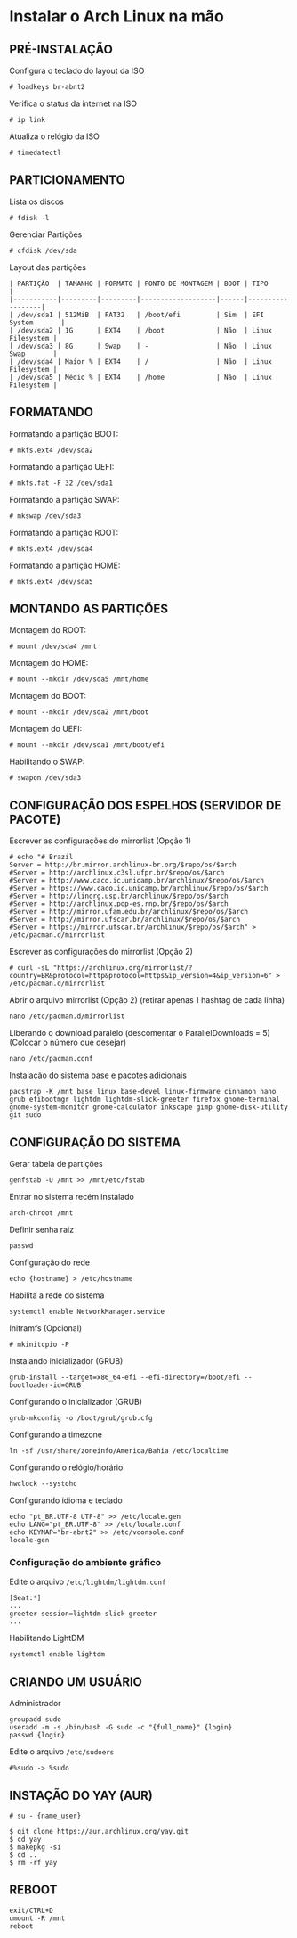 # Instalar o Arch Linux na mão

## PRÉ-INSTALAÇÃO

Configura o teclado do layout da ISO

```
# loadkeys br-abnt2
```

Verifica o status da internet na ISO

```
# ip link
```

Atualiza o relógio da ISO

```
# timedatectl
```

## PARTICIONAMENTO

Lista os discos

```
# fdisk -l
```

Gerenciar Partições

```
# cfdisk /dev/sda
```

Layout das partições

```
| PARTIÇÃO  | TAMANHO | FORMATO | PONTO DE MONTAGEM | BOOT | TIPO             |
|-----------|---------|---------|-------------------|------|------------------|
| /dev/sda1 | 512MiB  | FAT32   | /boot/efi         | Sim  | EFI System       |
| /dev/sda2 | 1G      | EXT4    | /boot             | Não  | Linux Filesystem |
| /dev/sda3 | 8G      | Swap    | -                 | Não  | Linux Swap       |
| /dev/sda4 | Maior % | EXT4    | /                 | Não  | Linux Filesystem |
| /dev/sda5 | Médio % | EXT4    | /home             | Não  | Linux Filesystem |
```

## FORMATANDO

Formatando a partição BOOT:

```
# mkfs.ext4 /dev/sda2
```

Formatando a partição UEFI:

```
# mkfs.fat -F 32 /dev/sda1
```

Formatando a partição SWAP:

```
# mkswap /dev/sda3
```

Formatando a partição ROOT:

```
# mkfs.ext4 /dev/sda4
```

Formatando a partição HOME:

```
# mkfs.ext4 /dev/sda5
```

## MONTANDO AS PARTIÇÕES

Montagem do ROOT:

```
# mount /dev/sda4 /mnt
```

Montagem do HOME:

```
# mount --mkdir /dev/sda5 /mnt/home
```

Montagem do BOOT:

```
# mount --mkdir /dev/sda2 /mnt/boot
```

Montagem do UEFI:

```
# mount --mkdir /dev/sda1 /mnt/boot/efi
```

Habilitando o SWAP:

```
# swapon /dev/sda3
```

## CONFIGURAÇÃO DOS ESPELHOS (SERVIDOR DE PACOTE)

Escrever as configurações do mirrorlist (Opção 1)

```
# echo "# Brazil
Server = http://br.mirror.archlinux-br.org/$repo/os/$arch
#Server = http://archlinux.c3sl.ufpr.br/$repo/os/$arch
#Server = http://www.caco.ic.unicamp.br/archlinux/$repo/os/$arch
#Server = https://www.caco.ic.unicamp.br/archlinux/$repo/os/$arch
#Server = http://linorg.usp.br/archlinux/$repo/os/$arch
#Server = http://archlinux.pop-es.rnp.br/$repo/os/$arch
#Server = http://mirror.ufam.edu.br/archlinux/$repo/os/$arch
#Server = http://mirror.ufscar.br/archlinux/$repo/os/$arch
#Server = https://mirror.ufscar.br/archlinux/$repo/os/$arch" > /etc/pacman.d/mirrorlist
```

Escrever as configurações do mirrorlist (Opção 2)

```
# curl -sL "https://archlinux.org/mirrorlist/?country=BR&protocol=http&protocol=https&ip_version=4&ip_version=6" > /etc/pacman.d/mirrorlist
```

Abrir o arquivo mirrorlist (Opção 2) (retirar apenas 1 hashtag de cada linha)

```
nano /etc/pacman.d/mirrorlist
```

Liberando o download paralelo (descomentar o ParallelDownloads = 5) (Colocar o número que desejar)

```
nano /etc/pacman.conf
```

Instalação do sistema base e pacotes adicionais

```
pacstrap -K /mnt base linux base-devel linux-firmware cinnamon nano grub efibootmgr lightdm lightdm-slick-greeter firefox gnome-terminal gnome-system-monitor gnome-calculator inkscape gimp gnome-disk-utility git sudo
```

## CONFIGURAÇÃO DO SISTEMA

Gerar tabela de partições

```
genfstab -U /mnt >> /mnt/etc/fstab
```

Entrar no sistema recém instalado

```
arch-chroot /mnt
```

Definir senha raiz

```
passwd
```

Configuração do rede

```
echo {hostname} > /etc/hostname
```

Habilita a rede do sistema

```
systemctl enable NetworkManager.service
```

Initramfs (Opcional)

```
# mkinitcpio -P
```

Instalando inicializador (GRUB)

```
grub-install --target=x86_64-efi --efi-directory=/boot/efi --bootloader-id=GRUB
```

Configurando o inicializador (GRUB)

```
grub-mkconfig -o /boot/grub/grub.cfg
```

Configurando a timezone

```
ln -sf /usr/share/zoneinfo/America/Bahia /etc/localtime
```

Configurando o relógio/horário

```
hwclock --systohc
```

Configurando idioma e teclado

```
echo "pt_BR.UTF-8 UTF-8" >> /etc/locale.gen
echo LANG="pt_BR.UTF-8" >> /etc/locale.conf
echo KEYMAP="br-abnt2" >> /etc/vconsole.conf
locale-gen
```

### Configuração do ambiente gráfico

Edite o arquivo `/etc/lightdm/lightdm.conf`

```
[Seat:*]
...
greeter-session=lightdm-slick-greeter
...
```

Habilitando LightDM

```
systemctl enable lightdm
```


## CRIANDO UM USUÁRIO

Administrador

```
groupadd sudo
useradd -m -s /bin/bash -G sudo -c "{full_name}" {login}
passwd {login}
```

Edite o arquivo `/etc/sudoers`

```
#%sudo -> %sudo
```

## INSTAÇÃO DO YAY (AUR)

```
# su - {name_user}

$ git clone https://aur.archlinux.org/yay.git
$ cd yay
$ makepkg -si
$ cd ..
$ rm -rf yay
```


## REBOOT

```
exit/CTRL+D
umount -R /mnt
reboot
```


